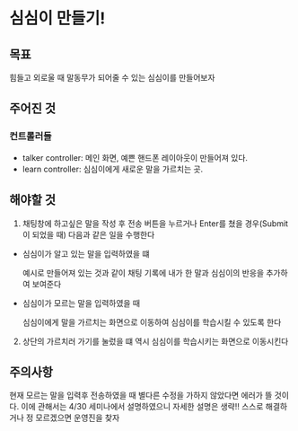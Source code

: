 # 심심이 만들기!

## 목표
힘들고 외로울 때 말동무가 되어줄 수 있는 심심이를 만들어보자

## 주어진 것
### 컨트롤러들
* talker controller: 메인 화면, 예쁜 핸드폰 레이아웃이 만들어져 있다.
* learn controller: 심심이에게 새로운 말을 가르치는 곳.

## 해야할 것
1. 채팅창에 하고싶은 말을 작성 후 전송 버튼을 누르거나 Enter를 쳤을 경우(Submit이 되었을 때) 다음과 같은 일을 수행한다
  * 심심이가 알고 있는 말을 입력하였을 떄

    예시로 만들어져 있는 것과 같이 채팅 기록에 내가 한 말과 심심이의 반응을 추가하여 보여준다
  * 심심이가 모르는 말을 입력하였을 때

    심심이에게 말을 가르치는 화면으로 이동하여 심심이를 학습시킬 수 있도록 한다

2. 상단의 가르치러 가기를 눌렀을 떄 역시 심심이를 학습시키는 화면으로 이동시킨다

## 주의사항
현재 모르는 말을 입력후 전송하였을 때 별다른 수정을 가하지 않았다면
에러가 뜰 것이다. 이에 관해서는 4/30 세미나에서 설명하였으니 자세한
설명은 생략!! 스스로 해결하거나 정 모르겠으면 운영진을 찾자
